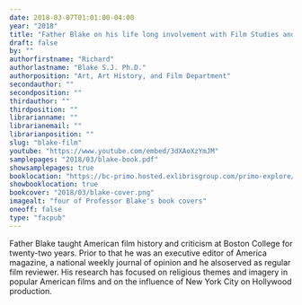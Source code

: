 ```yaml
---
date: 2018-03-07T01:01:00-04:00
year: "2018"
title: "Father Blake on his life long involvement with Film Studies and his twenty-two years at Boston College"
draft: false
by: ""
authorfirstname: "Richard"
authorlastname: "Blake S.J. Ph.D."
authorposition: "Art​,​ Art History, and Film Department"
secondauthor: ""
secondposition: ""
thirdauthor: ""
thirdposition: ""
librarianname: ""
librarianemail: ""
librarianposition: ""
slug: "blake-film"
youtube: "https://www.youtube.com/embed/3dXAoXzYmJM"
samplepages: "2018/03/blake-book.pdf"
showsamplepages: true
booklocation: "https://bc-primo.hosted.exlibrisgroup.com/primo-explore/search?query=any,contains,Richard%20Aloysius%20Blake&tab=bcl_only&search_scope=bcl&vid=bclib_new&offset=0"
showbooklocation: true
bookcover: "2018/03/blake-cover.png"
imagealt: "four of Professor Blake's book covers"
oneoff: false
type: "facpub"
---
```


Father Blake t​aught American film history and criticism​ at Boston College for twenty-two years​. Prior to that he was ​an executive editor of America magazine, a national weekly journal of opinion​ and he ​also ​served as regular film reviewer. His research has focused on religious themes and imagery in popular American films and on the influence of New York City on Hollywood production.

<style>

.facpub h3 {
margin-bottom: 10px;
text-transform: none !important;
}

</style>
